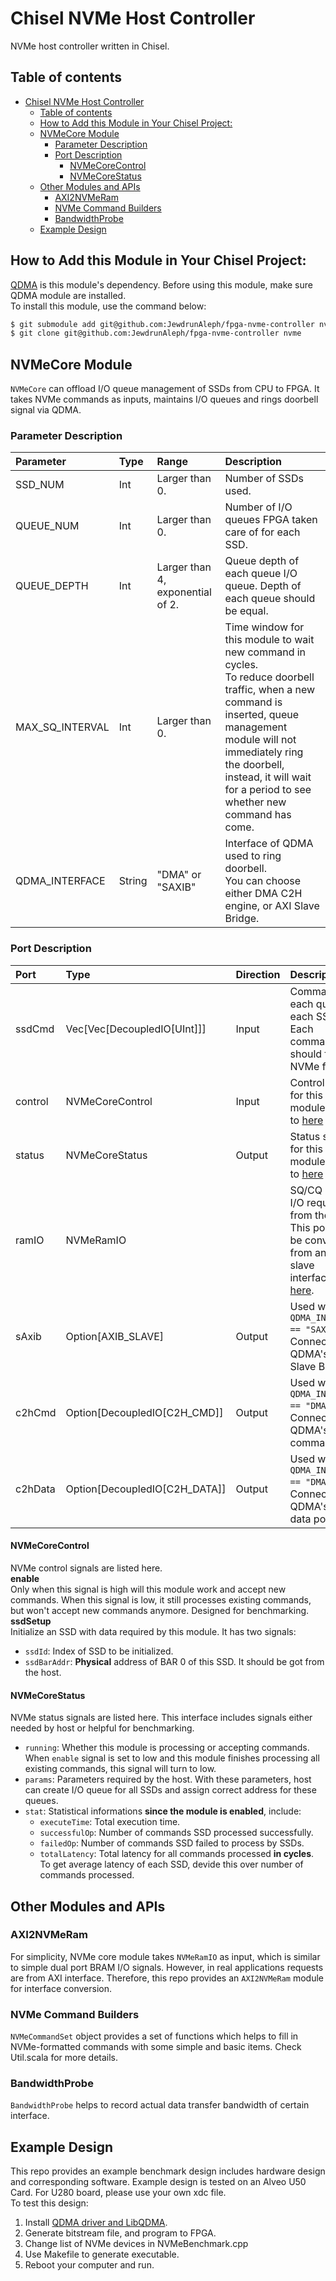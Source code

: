 # Chisel NVMe Host Controller
NVMe host controller written in Chisel.

## Table of contents
- [Chisel NVMe Host Controller](#chisel-nvme-host-controller)
  - [Table of contents](#table-of-contents)
  - [How to Add this Module in Your Chisel Project:](#how-to-add-this-module-in-your-chisel-project)
  - [NVMeCore Module](#nvmecore-module)
    - [Parameter Description](#parameter-description)
    - [Port Description](#port-description)
      - [NVMeCoreControl](#nvmecorecontrol)
      - [NVMeCoreStatus](#nvmecorestatus)
  - [Other Modules and APIs](#other-modules-and-apis)
    - [AXI2NVMeRam](#axi2nvmeram)
    - [NVMe Command Builders](#nvme-command-builders)
    - [BandwidthProbe](#bandwidthprobe)
  - [Example Design](#example-design)

## How to Add this Module in Your Chisel Project:
[QDMA](https://github.com/carlzhang4/qdma) is this module's dependency. Before using this module, make sure QDMA module are installed.  
To install this module, use the command below:  
```bash
$ git submodule add git@github.com:JewdrunAleph/fpga-nvme-controller nvme
$ git clone git@github.com:JewdrunAleph/fpga-nvme-controller nvme
```

## NVMeCore Module
`NVMeCore` can offload I/O queue management of SSDs from CPU to FPGA. It takes NVMe commands as inputs, maintains I/O queues and rings doorbell signal via QDMA.

### Parameter Description
|Parameter          |Type   |Range          |Description    |
|:---               |:---   |:---           |:---           |
|SSD_NUM            |Int    |Larger than 0. |Number of SSDs used.   |
|QUEUE_NUM          |Int    |Larger than 0. |Number of I/O queues FPGA taken care of for each SSD.|
|QUEUE_DEPTH        |Int    |Larger than 4, exponential of 2.   |Queue depth of each queue I/O queue. Depth of each queue should be equal.|
|MAX_SQ_INTERVAL    |Int    |Larger than 0. |Time window for this module to wait new command in cycles. <br> To reduce doorbell traffic, when a new command is inserted, queue management module will not immediately ring the doorbell, instead, it will wait for a period to see whether new command has come.|
|QDMA_INTERFACE     |String |"DMA" or "SAXIB"   |Interface of QDMA used to ring doorbell. <br>You can choose either DMA C2H engine, or AXI Slave Bridge. |


### Port Description
|Port       |Type                       |Direction  |Description    |
|:---       |:---                       |:---       |:---           |
|ssdCmd     |Vec[Vec[DecoupledIO[UInt]]]|Input      |Command of each queue of each SSD. Each command should follow NVMe format.|
|control    |NVMeCoreControl            |Input      |Control signals for this module. Refer to [here](#NVMeCoreControl)|
|status     |NVMeCoreStatus             |Output     |Status signals for this module. Refer to [here](#NVMeCoreStatus)|
|ramIO      |NVMeRamIO                  |           |SQ/CQ RAM I/O request from the host. This port can be converted from an AXI slave interface, see [here](#AXI2NVMeRam).|
|sAxib      |Option[AXIB_SLAVE]         |Output     |Used when `QDMA_INTERFACE == "SAXIB"`. Connect to QDMA's AXI Slave Bridge|
|c2hCmd     |Option[DecoupledIO[C2H_CMD]]|Output    |Used when `QDMA_INTERFACE == "DMA"`. Connect to QDMA's C2H command port.|
|c2hData    |Option[DecoupledIO[C2H_DATA]]|Output   |Used when `QDMA_INTERFACE == "DMA"`. Connect to QDMA's C2H data port.|

#### NVMeCoreControl
NVMe control signals are listed here.  
**enable**  
Only when this signal is high will this module work and accept new commands. When this signal is low, it still processes existing commands, but won't accept new commands anymore. Designed for benchmarking.  
**ssdSetup**  
Initialize an SSD with data required by this module. It has two signals:  
- `ssdId`: Index of SSD to be initialized.  
- `ssdBarAddr`: **Physical** address of BAR 0 of this SSD. It should be got from the host.

#### NVMeCoreStatus
NVMe status signals are listed here. This interface includes signals either needed by host or helpful for benchmarking.  
- `running`: Whether this module is processing or accepting commands. When `enable` signal is set to low and this module finishes processing all existing commands, this signal will turn to low.  
- `params`: Parameters required by the host. With these parameters, host can create I/O queue for all SSDs and assign correct address for these queues.  
- `stat`: Statistical informations **since the module is enabled**, include:
  - `executeTime`: Total execution time.
  - `successfulOp`: Number of commands SSD processed successfully.
  - `failedOp`: Number of commands SSD failed to process by SSDs.
  - `totalLatency`: Total latency for all commands processed **in cycles**. To get average latency of each SSD, devide this over number of commands processed.

## Other Modules and APIs

### AXI2NVMeRam
For simplicity, NVMe core module takes `NVMeRamIO` as input, which is similar to simple dual port BRAM I/O signals. However, in real applications requests are from AXI interface. Therefore, this repo provides an `AXI2NVMeRam` module for interface conversion.

### NVMe Command Builders
`NVMeCommandSet` object provides a set of functions which helps to fill in NVMe-formatted commands with some simple and basic items. Check Util.scala for more details.

### BandwidthProbe
`BandwidthProbe` helps to record actual data transfer bandwidth of certain interface.

## Example Design
This repo provides an example benchmark design includes hardware design and corresponding software. Example design is tested on an Alveo U50 Card. For U280 board, please use your own xdc file.  
To test this design:  
1. Install [QDMA driver and LibQDMA](https://github.com/carlzhang4/qdma_improve).
2. Generate bitstream file, and program to FPGA.
3. Change list of NVMe devices in NVMeBenchmark.cpp
4. Use Makefile to generate executable.
5. Reboot your computer and run.